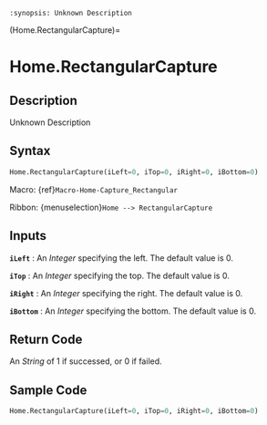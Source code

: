 ```{module} Home.RectangularCapture()
:synopsis: Unknown Description
```

(Home.RectangularCapture)=

# Home.RectangularCapture

## Description

Unknown Description

## Syntax

```python
Home.RectangularCapture(iLeft=0, iTop=0, iRight=0, iBottom=0)
```

Macro: {ref}`Macro-Home-Capture_Rectangular`

Ribbon: {menuselection}`Home --> RectangularCapture`

## Inputs

**`iLeft`**
: An _Integer_ specifying the left. The default value is 0.

**`iTop`**
: An _Integer_ specifying the top. The default value is 0.

**`iRight`**
: An _Integer_ specifying the right. The default value is 0.

**`iBottom`**
: An _Integer_ specifying the bottom. The default value is 0.

## Return Code

An _String_ of 1 if successed, or 0 if failed.

## Sample Code

```python
Home.RectangularCapture(iLeft=0, iTop=0, iRight=0, iBottom=0)
```

